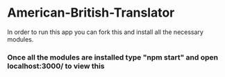 # American-British-Translator
 In order to run this app you can fork this and install all the necessary modules.
### Once all the modules are installed type "npm start" and open localhost:3000/ to view this
